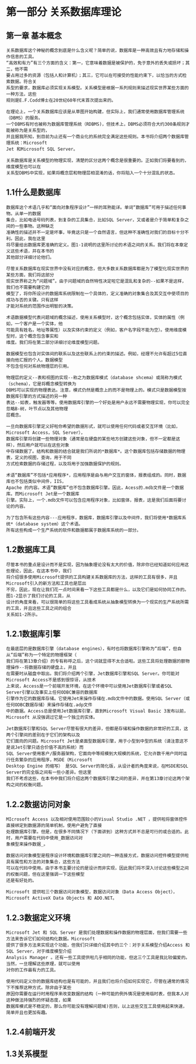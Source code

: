 第一部分 关系数据库理论
=======================

第一章 基本概念
--------------

    关系数据库这个神秘的概念到底是什么含义呢？简单的说，数据库是一种高效且有力地存储和操作信息的工具。
    “高效和有力”有三个方面的含义：第一，它意味着数据是被保护的，免于意外的丢失或损坏；其二，他不需
    要占用过多的资源（包括人和计算机）；其三，它可以在可接受的性能约束下，以恰当的方式检索数据。符合关
    系型的要求，数据库必须实现关系模型。关系模型是根据一系列规则来描述现实世界某些方面的一种方法，这些
    规则是E.F.Codd博士在20世纪60年代末首次提出来的。

    在理论上，一个关系数据库应该是从草图开始构建，但实际上，我们通常使用数据库管理系统（DBMS）的服务。
    一个DBMS有时也被称为数据库管理系统（RDBMS)，但技术上，DBMS必须符合大约300条规则才能被称为是关系型的，
    并且据我所知，到目前为止还有一个商业化的系统完全满足这些规则。本书将介绍两个数据库管理系统：Microsoft
    Jet 和Microsoft SQL Server。

    关系数据库是关系模型的物理实现，清楚的区分这两个概念是很重要的。正如我们将要看到的，维度模型也可以在
    关系型DBMS中实现，如果将概念层和物理层相混淆的话，你将陷入一个十分混乱的状态。

1.1什么是数据库
--------------

    数据库这个术语几乎和“面向对象程序设计”一样的耳熟能详。单词“数据库”可用于描述任何事物。从单一的数据
    集合，比如电话号码列表，到复杂的工具集合，比如SQL Server，又或者是介于简单和复杂之间的一些事物。这种缺乏
    准确性的描述并不一定是坏事，毕竟这只是一个自然语言，但这种不准确性对我们的目标十分不利。因此，我在这里
    将尽量给出数据库更准确的定义。图1-1说明的这里所讨论的术语之间的关系。我们将在本章定义这些术语，并在本书的
    其他部分详细讨论他们。

    尽管关系数据库在现实世界中没有对应的概念，但大多数关系数据库都是为了模型化现实世界的某些方面，我们将这部分
    现实世界称之为“问题域”。由于问题域的自然特性决定啦它是混乱和复杂的--如果不是这样，我们也不需要构建它的
    模型了，将你所设计的数据库系统限制在一个具体的，定义准确的对象集合及其交互中使项目的成功与否的关键。只有这样
    才能对系统的范围作出明智的决策。

    术语数据模型代表问题域的概念描述，使用关系模型时，这个概念包括实体，实体的属性（例如，一个客户是一个实体，他
    可能具有姓名，地址等属性）以及实体约束的定义（例如，客户名字段不能为空）。使用维度模型时，这个概念包含事实和
    维度。我们将在第二部分详细讨论维度模型问题。

    数据模型也包含对实体间的联系以及这些联系上的约束的描述。例如，经理不允许有超过5位直接向他汇报的个人。数据模型
    不包含任何对系统物理层的引用。

    物理层的定义--表和视图的实现--称之为数据库模式（database shcema）或简称为模式（schema），它是将概念模型转换为
    DBMS可以实现的物理表达。注意，模式仍然是概念上的而不是物理上的。模式只是数据模型按数据库引擎的方式描述的另一种
    表达--如表，触发器等等。使用数据库引擎的一个好处是用户永远不需要物理实现，你可以完全忽略B-树，叶节点以及其他物理
    层概念。

    一旦向数据库引擎定义好啦你希望的数据形式，就可以使用任何代码或者交互环境（比如，Microsoft Access，SQL Server），
    数据库引擎将创建一些物理对象（通常是在硬盘的某些地方创建这些对象，但不一定都是这样），然后用户就可以在这些对象
    中存储数据了。结构和数据的结合就是我们所说的*数据库*。这个数据库包括存储数据的物理表，定义的视图，查询，用于不同
    方式检索数据的存储过程，以及将用于加强数据保护的规则。

    术语“数据库”不包括*应用程序*，应用程序是由与用户交互的窗体，报表组成的。同时，数据库也不包括类似中间件，IIS，
    Apache 的内容。术语“数据库”也不包含数据库引擎。因此，Acess的.mdb文件是一个数据库。而Microsoft Jet是一个数据库
    引擎。实际上，一个.mdb文件可以包含应用程序对象，比如窗体，报表，这是我们后面将要讨论的内容。

    为了包含所有这些内容---应用程序，数据库，数据库引擎以及中间件，我们将使用*数据库系统*（database system）这个术语。
    所有这些构成一个生产系统的软件和数据都属于数据库系统的一部分。

1.2数据库工具
-------------

    尽管本书的重点是设计而不是实现，因为抽象理论没有太大的价值，除非你已经知道如何应用这些理论，因此，在这本书中，我们
    将介绍很多使用Microsoft提供的工具构建关系数据库的方法，这样的工具有很多，并且Microsoft引入的新方法和工具也是层出
    不穷，因此，现在让我们花一点时间来看一下这些工具都是什么，以及它们是如何协同工作的。图1-2显示了我们讨论的工具，从
    设计的角度来看，可以很简单的将这些工具看成系统从抽象模型转换为一个现实的生产系统所需的工具，并且这些工具之间的组合
    关系如1-2所示。

1.2.1数据库引擎
--------------

    在最底层的是数据库引擎（database engines），有时也将数据库引擎称为“后端”，但自从“后端”称为一个特定的物理框架（
    我们将在第13章介绍）的专有称呼之后，这个词就显得不太合适啦。这些工具将处理数据的额物理操作--将数据存储的硬盘上，并且
    在需要时从磁盘中取出。我们将介绍两个引擎，Jet数据库引擎和SQL Server。你可能对Microsoft Access不是感到很惊讶，从技术
    上来说，Access是一个前端开发环境，在这个环境中可以使用Jet数据库引擎或者SQL Server引擎以及事实上任何ODBC兼容的数据库
    引擎作为它的数据库存储。它使用Jet来操作存储在.mdb文件中的数据。使用SQL Server（或任何ODBC数据存储）来操作存储在.adp文件
    中的数据。Access总是使用Jet数据库引擎，直到Microsoft Visual Basic 3发布以前，Microsoft 从没强调过它是一个独立的实体。

    Jet数据库引擎和SQL Server尽管有很大的差异，但都是存储和操作数据的非常好的工具，这两个引擎间的差别在于它们的架构以及
    它们面向的问题。Microsoft Jet是桌面型数据库引擎，用于小型到中型的系统（请注意这不是说Jet引擎只适合价值不高的系统）而
    SQL Server使用客户/服务器架构，它面向中等规模到大规模的系统，它允许数千用户同时运行任务繁杂的应用程序，MSDE（Microsoft
    Desktop Engine 的缩写） 是SQL Server的简化版，从设计者的角度来说，在MSDE和SQL Server的完全版之间有一些小差异。但这里
    我们不考虑这些，在本书中我们将介绍这两个数据库引擎之间的差异，并在第13章讨论这两个架构之间的权衡问题。

1.2.2数据访问对象
----------------

    MIcrosoft Access 以及相对使用范围较小的Visual Studio .NET ，提供啦将窗体控件直接绑定到数据源的简单机制，使用户避免了直接
    处理数据库引擎。但是，在很多不同情况下（下面讲到）这种方式并不总是可行的或合适的。此时，用户需要在代码中使用_数据访问对
    象模型来操作数据_。

    数据访问对象模型是程序设计环境和数据库引擎之间的一种连接方式，数据访问控件模型提供啦具有属性和方法的对象集合，这些方法
    可以在代码中使用。由于本书主要讨论的是设计而非实现，因此我们将不深入讨论这些模型之间的权衡问题，但在这里强调一下这些模型
    还是有好处的。

    Microsoft 提供啦三个数据访问对象模型，数据访问对象（Data Access Object），Microsoft ActiveX Data Objects 和 ADO.NET。

1.2.3数据定义环境
-----------------

    Microsoft Jet 和 SQL Server 是我们处理数据和操作数据的物理层面，但我们需要一些方法来告诉它们如何结构化数据。Microsoft
    提供了很多方法来实现这个功能，但我们只详细介绍其中的三个：对于关系模型介绍Access 和SQL Server，对于维度模型介绍
    Analysis Manager 。还有一些工具提供啦几乎相同的功能，但这三个工具是我比较偏爱的。当然，一旦理解这些原理，就可以使用
    对你的工作最有力的工具。

    使用代码定义你的数据库结构也是有可能的，并且我们也将介绍如何实现它，尽管在通常的情况下不推荐这种方式。除非由于某些
    原因你需要在运行时用程序来改变数据的结构（一种可能的例外情况是使用临时表，但我本人对这种做法持强烈的怀疑态度，如果
    数据库模式是不稳定的，那么你可能没有理解问题域)否则，以上这些交互工具使用起来快速，简单并且也更加有趣。

1.2.4前端开发
------------

1.3关系模型
-----------












